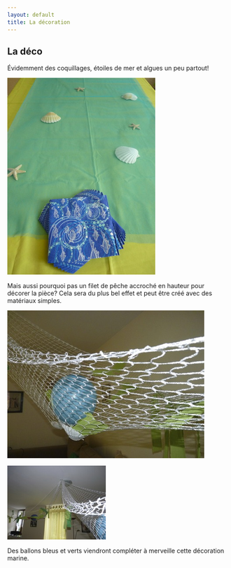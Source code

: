 ```yaml
---
layout: default
title: La décoration
---
```


## La déco

Évidemment des coquillages, étoiles de mer et algues un peu partout!

![coquillages](/assets/images/pages/P1080054.jpeg)

Mais aussi pourquoi pas un filet de pêche accroché en hauteur pour décorer la pièce? Cela sera du plus bel effet et peut être créé avec des matériaux simples.

![filet](/assets/images/pages/P1080057.jpeg)

![filet](/assets/images/pages/P1080061.jpeg)

Des ballons bleus et verts viendront compléter à merveille cette décoration marine.